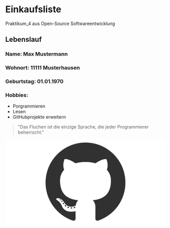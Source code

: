 # Einkaufsliste
Praktikum_4 aus Open-Source Softwareentwicklung

## Lebenslauf

### Name: Max Mustermann
### Wohnort: 11111 Musterhausen
### Geburtstag: 01.01.1970
### Hobbies: ###


* Porgrammieren
* Lesen
* GitHubprojekte erweitern

>"Das Fluchen ist die einzige Sprache, die jeder Programmierer beherrscht."

![GitHub](github-mark.png "GitHub Logo")